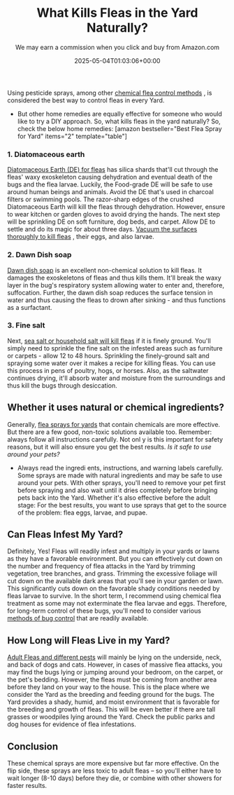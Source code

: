 ﻿---
author: We may earn a commission when you click and buy from Amazon.com
layout: post
title: What Kills Fleas in the Yard Naturally?
date: '2025-05-04T01:03:06+00:00'
categories:
- Fleas
- Guide
tags: []
slug: /what-kills-fleas-in-the-yard-naturally/
lastmod: 2025-05-07T12:21:29+03:00
---

Using pesticide sprays, among other
[chemical flea control methods](https://extension.tennessee.edu/publications/Documents/PB1596.pdf)
, is considered the best way to control fleas in every Yard.
- But other home remedies are equally effective for someone who would like to try a DIY approach.
So,
what kills fleas in the yard naturally?
So, check the below home remedies:
[amazon bestseller="Best Flea Spray for Yard" items="2" template="table"]
### 1. Diatomaceous earth
[Diatomaceous Earth (DE) for fleas](https://pestpolicy.com/diatomaceous-earth-for-fleas/)
has silica shards that'll cut through the fleas' waxy exoskeleton causing dehydration and eventual death of the bugs and the flea larvae.
Luckily, the Food-grade DE will be safe to use around human beings and animals. Avoid the DE that's used in charcoal filters or swimming pools.
The razor-sharp edges of the crushed Diatomaceous Earth will kill the fleas through dehydration. However, ensure to wear kitchen or garden gloves to avoid drying the hands.
The next step will be sprinkling DE on soft furniture, dog beds, and carpet. Allow DE to settle and do its magic for about three days.
[Vacuum the surfaces thoroughly to kill fleas](https://pestpolicy.com/best-vacuum-for-fleas/)
, their eggs, and also larvae.
### 2. Dawn Dish soap
[Dawn dish soap](https://pestpolicy.com/dawn-dish-soap-for-fleas/)
is an excellent non-chemical solution to kill fleas. It damages the exoskeletons of fleas and thus kills them.
It'll break the waxy layer in the bug's respiratory system allowing water to enter and, therefore, suffocation.
Further, the dawn dish soap reduces the surface tension in water and thus causing the fleas to drown after sinking - and thus functions as a surfactant.
### 3. Fine salt
Next,
[sea salt or household salt will kill fleas](https://pestpolicy.com/does-salt-kill-fleas/)
if it is finely ground. You'll simply need to sprinkle the fine salt on the infested areas such as furniture or carpets - allow 12 to 48 hours.
Sprinkling the finely-ground salt and spraying some water over it makes a recipe for killing fleas. You can use this process in pens of poultry, hogs, or horses.
Also, as the saltwater continues drying, it'll absorb water and moisture from the surroundings and thus kill the bugs through desiccation.
## Whether it uses natural or chemical ingredients?
Generally,
[flea sprays for yards](https://pestpolicy.com/best-flea-spray-for-yard/)
that contain chemicals are more effective. But there are a few good, non-toxic solutions available too.
Remember: always follow all instructions carefully. Not onl
y is this important for safety reasons, but it will also ensure you get the best results.
*Is it safe to use around your pets?*
- Always read the ingredi
ents, instructions, and warning labels carefully. Some sprays are made with natural ingredients and may be safe to use around your pets.
With other sprays, you'll need to remove your pet first before spraying and also wait until it dries completely before bringing pets back into the Yard.
Whether it's also effective before the adult stage: For the best results, you want to use sprays that get to the source of the problem: flea eggs, larvae, and pupae.
## Can Fleas Infest My Yard?
Definitely, Yes! Fleas will readily infest and multiply in your yards or lawns as they have a favorable environment. But you can effectively cut down on the number and frequency of flea attacks in the Yard by trimming vegetation, tree branches, and grass.
Trimming the excessive foliage will cut down on the available dark areas that you'll see in your garden or lawn. This significantly cuts down on the favorable shady conditions needed by fleas larvae to survive. In the short term, I recommend using chemical flea treatment as some may not exterminate the flea larvae and eggs.
Therefore, for long-term control of these bugs, you'll need to consider various
[methods of bug control](https://entomology.ca.uky.edu/ef602)
that are readily available.
## How Long will Fleas Live in my Yard?
[Adult Fleas and different pests](https://extension.entm.purdue.edu/publichealth/insects/flea.html)
will mainly be lying on the underside, neck, and back of dogs and cats.
However, in cases of massive flea attacks, you may find the bugs lying or jumping around your bedroom, on the carpet, or the pet's bedding.
However, the fleas must be coming from another area before they land on your way to the house. This is the place where we consider the Yard as the breeding and feeding ground for the bugs.
The Yard provides a shady, humid, and moist environment that is favorable for the breeding and growth of fleas.
This will be even better if there are tall grasses or woodpiles lying around the Yard. Check the public parks and dog houses for evidence of flea infestations.
## Conclusion
These chemical sprays are more expensive but far more effective. On the flip side, these sprays are less toxic to adult fleas – so you'll either have to wait longer (8-10 days) before they die, or combine with other showers for faster results.
